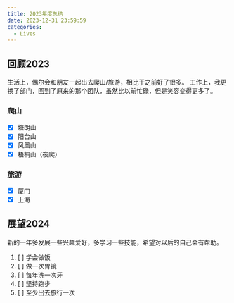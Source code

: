 ```yaml
---
title: 2023年度总结
date: 2023-12-31 23:59:59
categories:
  - Lives
---
```


## 回顾2023

生活上，偶尔会和朋友一起出去爬山/旅游，相比于之前好了很多。
工作上，我更换了部门，回到了原来的那个团队，虽然比以前忙碌，但是笑容变得更多了。

### 爬山

- [x] 塘朗山
- [x] 阳台山
- [x] 凤凰山
- [x] 梧桐山（夜爬）

### 旅游

- [x] 厦门
- [x] 上海

## 展望2024

新的一年多发展一些兴趣爱好，多学习一些技能，希望对以后的自己会有帮助。

1. [ ] 学会做饭
2. [ ] 做一次胃镜
3. [ ] 每年洗一次牙
4. [ ] 坚持跑步
5. [ ] 至少出去旅行一次